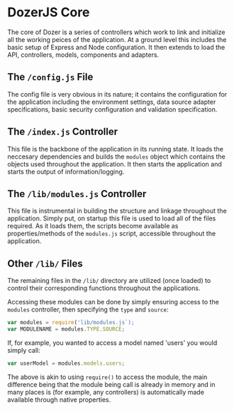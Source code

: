 # DozerJS Core

The core of Dozer is a series of controllers which work to link and initialize
all the working peices of the application. At a ground level this includes the
basic setup of Express and Node configuration. It then extends to load the
API, controllers, models, components and adapters.

## The `/config.js` File

The config file is very obvious in its nature; it contains the configuration for
the application including the environment settings, data source adapter specifications,
basic security configuration and validation specification.

## The `/index.js` Controller

This file is the backbone of the application in its running state. It loads the
neccesary dependencies and builds the `modules` object which contains the objects
used throughout the application. It then starts the application and starts the
output of information/logging.

## The `/lib/modules.js` Controller

This file is instrumental in building the structure and linkage throughout the
application. Simply put, on startup this file is used to load all of the files
required. As it loads them, the scripts become available as properties/methods
of the `modules.js` script, accessible throughout the application.

## Other `/lib/` Files

The remaining files in the `/lib/` directory are utilized (once loaded) to control
their corresponding functions throughout the applications.

Accessing these modules can be done by simply ensuring access to the `modules`
controller, then specifying the `type` and `source`:

```javascript
var modules = require('lib/modules.js`);
var MODULENAME = modules.TYPE.SOURCE;
```

If, for example, you wanted to access a model named 'users' you would simply call:

```javascript
var userModel = modules.models.users;
```

The above is akin to using `require()` to access the module, the main difference
being that the module being call is already in memory and in many places is (for
example, any controllers) is automatically made available through native properties.